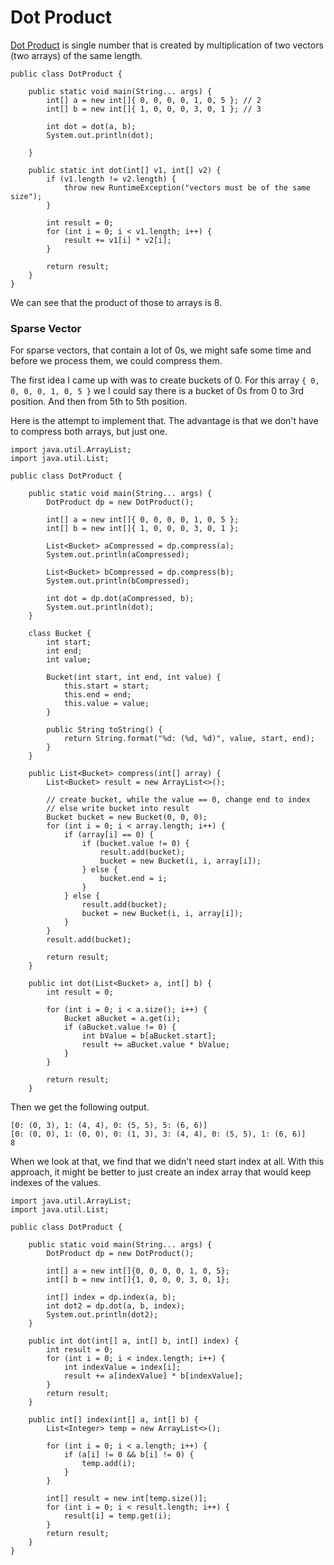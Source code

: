 # Dot Product

[Dot Product](https://en.wikipedia.org/wiki/Dot_product) is single number that is created by multiplication of two vectors \(two arrays\) of the same length.

```
public class DotProduct {

    public static void main(String... args) {
        int[] a = new int[]{ 0, 0, 0, 0, 1, 0, 5 }; // 2
        int[] b = new int[]{ 1, 0, 0, 0, 3, 0, 1 }; // 3

        int dot = dot(a, b);
        System.out.println(dot);

    }

    public static int dot(int[] v1, int[] v2) {
        if (v1.length != v2.length) {
            throw new RuntimeException("vectors must be of the same size");
        }

        int result = 0;
        for (int i = 0; i < v1.length; i++) {
            result += v1[i] * v2[i];
        }

        return result;
    }
}
```

We can see that the product of those to arrays is 8.

### Sparse Vector

For sparse vectors, that contain a lot of 0s, we might safe some time and before we process them, we could compress them.

The first idea I came up with was to create buckets of 0. For this array `{ 0, 0, 0, 0, 1, 0, 5 }`  we I could say there is a bucket of 0s from 0 to 3rd position. And then from 5th to 5th position.

Here is the attempt to implement that. The advantage is that we don't have to compress both arrays, but just one.

```
import java.util.ArrayList;
import java.util.List;

public class DotProduct {

    public static void main(String... args) {
        DotProduct dp = new DotProduct();

        int[] a = new int[]{ 0, 0, 0, 0, 1, 0, 5 };
        int[] b = new int[]{ 1, 0, 0, 0, 3, 0, 1 };

        List<Bucket> aCompressed = dp.compress(a);
        System.out.println(aCompressed);

        List<Bucket> bCompressed = dp.compress(b);
        System.out.println(bCompressed);

        int dot = dp.dot(aCompressed, b);
        System.out.println(dot);
    }

    class Bucket {
        int start;
        int end;
        int value;

        Bucket(int start, int end, int value) {
            this.start = start;
            this.end = end;
            this.value = value;
        }

        public String toString() {
            return String.format("%d: (%d, %d)", value, start, end);
        }
    }

    public List<Bucket> compress(int[] array) {
        List<Bucket> result = new ArrayList<>();

        // create bucket, while the value == 0, change end to index
        // else write bucket into result
        Bucket bucket = new Bucket(0, 0, 0);
        for (int i = 0; i < array.length; i++) {
            if (array[i] == 0) {
                if (bucket.value != 0) {
                    result.add(bucket);
                    bucket = new Bucket(i, i, array[i]);
                } else {
                    bucket.end = i;
                }
            } else {
                result.add(bucket);
                bucket = new Bucket(i, i, array[i]);
            }
        }
        result.add(bucket);

        return result;
    }

    public int dot(List<Bucket> a, int[] b) {
        int result = 0;

        for (int i = 0; i < a.size(); i++) {
            Bucket aBucket = a.get(i);
            if (aBucket.value != 0) {
                int bValue = b[aBucket.start];
                result += aBucket.value * bValue;
            }
        }

        return result;
    }
```

Then we get the following output.

```
[0: (0, 3), 1: (4, 4), 0: (5, 5), 5: (6, 6)]
[0: (0, 0), 1: (0, 0), 0: (1, 3), 3: (4, 4), 0: (5, 5), 1: (6, 6)]
8
```

When we look at that, we find that we didn't need start index at all. With this approach, it might be better to just create an index array that would keep indexes of the values.

```
import java.util.ArrayList;
import java.util.List;

public class DotProduct {

    public static void main(String... args) {
        DotProduct dp = new DotProduct();

        int[] a = new int[]{0, 0, 0, 0, 1, 0, 5};
        int[] b = new int[]{1, 0, 0, 0, 3, 0, 1};

        int[] index = dp.index(a, b);
        int dot2 = dp.dot(a, b, index);
        System.out.println(dot2);
    }

    public int dot(int[] a, int[] b, int[] index) {
        int result = 0;
        for (int i = 0; i < index.length; i++) {
            int indexValue = index[i];
            result += a[indexValue] * b[indexValue];
        }
        return result;
    }

    public int[] index(int[] a, int[] b) {
        List<Integer> temp = new ArrayList<>();

        for (int i = 0; i < a.length; i++) {
            if (a[i] != 0 && b[i] != 0) {
                temp.add(i);
            }
        }

        int[] result = new int[temp.size()];
        for (int i = 0; i < result.length; i++) {
            result[i] = temp.get(i);
        }
        return result;
    }
}
```




